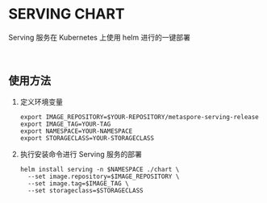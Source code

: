 # SERVING CHART

Serving 服务在 Kubernetes 上使用 helm 进行的一键部署

<br/>

## 使用方法

1. 定义环境变量
   ```
   export IMAGE_REPOSITORY=$YOUR-REPOSITORY/metaspore-serving-release
   export IMAGE_TAG=YOUR-TAG
   export NAMESPACE=YOUR-NAMESPACE
   export STORAGECLASS=YOUR-STORAGECLASS
   ```
2. 执行安装命令进行 Serving 服务的部署
   ```
   helm install serving -n $NAMESPACE ./chart \
     --set image.repository=$IMAGE_REPOSITORY \
     --set image.tag=$IMAGE_TAG \
     --set storageclass=$STORAGECLASS
   ```